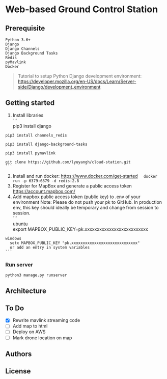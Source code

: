 # Web-based Ground Control Station

## Prerequisite 
```
Python 3.6+
Django
Django Channels
Django Background Tasks
Redis
pyMavlink
Docker
```
> Tutorial to setup Python Django development environment: https://developer.mozilla.org/en-US/docs/Learn/Server-side/Django/development_environment

## Getting started
  1. Install libraries    
    ```   
    pip3 install django
   
    pip3 install channels_redis
    
    pip3 install django-background-tasks
    
    pip3 install pymavlink
    
    git clone https://github.com/lyuyangh/cloud-station.git   
    ```
  2. Install and run docker: https://www.docker.com/get-started
    ```  
    docker run -p 6379:6379 -d redis:2.8
    ```
  3. Register for MapBox and generate a public access token https://account.mapbox.com/
  4. Add mapbox public access token (public key) to .env of your environment
    Note: Please do not push your pk to GitHub. In production env, this key should ideally
    be temporary and change from session to session.      
    ```   
    ubuntu   
      export MAPBOX_PUBLIC_KEY=pk.xxxxxxxxxxxxxxxxxxxxxxxxxx  

    windows  
      setx MAPBOX_PUBLIC_KEY "pk.xxxxxxxxxxxxxxxxxxxxxxxxxxxxx"
      or add an entry in system variables
    ```
        
### Run server
```
python3 manage.py runserver
```
## Architecture
## To Do
- [x] Rewrite mavlink streaming code
- [ ] Add map to html
- [ ] Deploy on AWS
- [ ] Mark drone location on map
## Authors
## License
